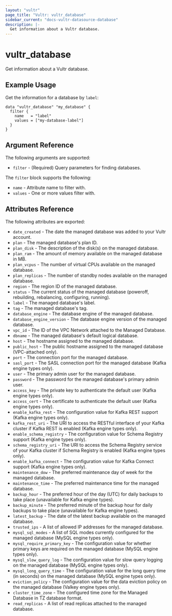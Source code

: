 ```yaml
---
layout: "vultr"
page_title: "Vultr: vultr_database"
sidebar_current: "docs-vultr-datasource-database"
description: |-
  Get information about a Vultr database.
---
```


# vultr_database

Get information about a Vultr database.

## Example Usage

Get the information for a database by `label`:

```hcl
data "vultr_database" "my_database" {
  filter {
    name   = "label"
    values = ["my-database-label"]
  }
}
```

## Argument Reference

The following arguments are supported:

* `filter` - (Required) Query parameters for finding databases.

The `filter` block supports the following:

* `name` - Attribute name to filter with.
* `values` - One or more values filter with.

## Attributes Reference

The following attributes are exported:

* `date_created` - The date the managed database was added to your Vultr account.
* `plan` - The managed database's plan ID.
* `plan_disk` - The description of the disk(s) on the managed database.
* `plan_ram` - The amount of memory available on the managed database in MB.
* `plan_vcpus` - The number of virtual CPUs available on the managed database.
* `plan_replicas` - The number of standby nodes available on the managed database.
* `region` - The region ID of the managed database.
* `status` - The current status of the managed database (poweroff, rebuilding, rebalancing, configuring, running).
* `label` - The managed database's label.
* `tag` - The managed database's tag.
* `database_engine` - The database engine of the managed database.
* `database_engine_version` - The database engine version of the managed database.
* `vpc_id` - The ID of the VPC Network attached to the Managed Database.
* `dbname` - The managed database's default logical database.
* `host` - The hostname assigned to the managed database.
* `public_host` - The public hostname assigned to the managed database (VPC-attached only).
* `port` - The connection port for the managed database.
* `sasl_port` - The SASL connection port for the managed database (Kafka engine types only).
* `user` - The primary admin user for the managed database.
* `password` - The password for the managed database's primary admin user.
* `access_key` - The private key to authenticate the default user (Kafka engine types only).
* `access_cert` - The certificate to authenticate the default user (Kafka engine types only).
* `enable_kafka_rest` - The configuration value for Kafka REST support (Kafka engine types only).
* `kafka_rest_uri` - The URI to access the RESTful interface of your Kafka cluster if Kafka REST is enabled (Kafka engine types only).
* `enable_schema_registry` - The configuration value for Schema Registry support (Kafka engine types only).
* `schema_registry_uri` - The URI to access the Schema Registry service of your Kafka cluster if Schema Registry is enabled (Kafka engine types only).
* `enable_kafka_connect` - The configuration value for Kafka Connect support (Kafka engine types only).
* `maintenance_dow` - The preferred maintenance day of week for the managed database.
* `maintenance_time` - The preferred maintenance time for the managed database.
* `backup_hour` - The preferred hour of the day (UTC) for daily backups to take place (unavailable for Kafka engine types).
* `backup_minute` - The preferred minute of the backup hour for daily backups to take place (unavailable for Kafka engine types).
* `latest_backup` - The date of the latest backup available on the managed database.
* `trusted_ips` - A list of allowed IP addresses for the managed database.
* `mysql_sql_modes` - A list of SQL modes currently configured for the managed database (MySQL engine types only).
* `mysql_require_primary_key` - The configuration value for whether primary keys are required on the managed database (MySQL engine types only).
* `mysql_slow_query_log` - The configuration value for slow query logging on the managed database (MySQL engine types only).
* `mysql_long_query_time` - The configuration value for the long query time (in seconds) on the managed database (MySQL engine types only).
* `eviction_policy` - The configuration value for the data eviction policy on the managed database (Valkey engine types only).
* `cluster_time_zone` - The configured time zone for the Managed Database in TZ database format.
* `read_replicas` - A list of read replicas attached to the managed database.
